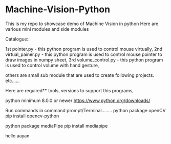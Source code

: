 # Machine-Vision-Python
This is my repo to showcase demo of Machine Vision in python 
Here are various mini modules and side modules

Catalogue:: 

1st pointer.py - this python program is used to control mouse virtually, 
2nd virtual_painer.py - this python program is used to control mouse pointer to draw images in numpy sheet,
3rd volume_control.py - this python program is used to control volume with hand gesture,

others are small sub module that are used to create following projects. etc......

Here are required** tools, versions to support this programs,

python minimum 8.0.0 or newer
https://www.python.org/downloads/

Run commands in command prompt/Terminal........
python package openCV
pip install opencv-python

python package mediaPipe
pip install mediapipe

hello aayan
